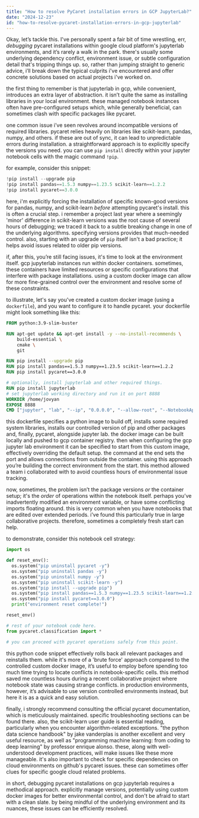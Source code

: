 ```yaml
---
title: "How to resolve PyCaret installation errors in GCP JupyterLab?"
date: "2024-12-23"
id: "how-to-resolve-pycaret-installation-errors-in-gcp-jupyterlab"
---
```


Okay, let’s tackle this. I've personally spent a fair bit of time wrestling, err, *debugging* pycaret installations within google cloud platform's jupyterlab environments, and it’s rarely a walk in the park. there's usually some underlying dependency conflict, environment issue, or subtle configuration detail that's tripping things up. so, rather than jumping straight to generic advice, i’ll break down the typical culprits i've encountered and offer concrete solutions based on actual projects i've worked on.

the first thing to remember is that jupyterlab in gcp, while convenient, introduces an extra layer of abstraction. it isn’t quite the same as installing libraries in your local environment. these managed notebook instances often have pre-configured setups which, while generally beneficial, can sometimes clash with specific packages like pycaret.

one common issue i’ve seen revolves around incompatible versions of required libraries. pycaret relies heavily on libraries like scikit-learn, pandas, numpy, and others. if these are out of sync, it can lead to unpredictable errors during installation. a straightforward approach is to explicitly specify the versions you need. you can use `pip install` directly within your jupyter notebook cells with the magic command `!pip`.

for example, consider this snippet:

```python
!pip install --upgrade pip
!pip install pandas==1.5.3 numpy==1.23.5 scikit-learn==1.2.2
!pip install pycaret==3.0.0
```

here, i'm explicitly forcing the installation of specific known-good versions for pandas, numpy, and scikit-learn *before* attempting pycaret's install. this is often a crucial step. i remember a project last year where a seemingly 'minor' difference in scikit-learn versions was the root cause of several hours of debugging; we traced it back to a subtle breaking change in one of the underlying algorithms. specifying versions provides that much-needed control. also, starting with an upgrade of `pip` itself isn't a bad practice; it helps avoid issues related to older pip versions.

if, after this, you’re still facing issues, it's time to look at the environment itself. gcp jupyterlab instances run within docker containers. sometimes, these containers have limited resources or specific configurations that interfere with package installations. using a custom docker image can allow for more fine-grained control over the environment and resolve some of these constraints.

to illustrate, let's say you've created a custom docker image (using a `dockerfile`), and you want to configure it to handle pycaret. your dockerfile might look something like this:

```dockerfile
FROM python:3.9-slim-buster

RUN apt-get update && apt-get install -y --no-install-recommends \
    build-essential \
    cmake \
    git

RUN pip install --upgrade pip
RUN pip install pandas==1.5.3 numpy==1.23.5 scikit-learn==1.2.2
RUN pip install pycaret==3.0.0

# optionally, install jupyterlab and other required things.
RUN pip install jupyterlab
# set jupyterlab working directory and run it on port 8888
WORKDIR /home/jovyan
EXPOSE 8888
CMD ["jupyter", "lab", "--ip", "0.0.0.0", "--allow-root", "--NotebookApp.token=''", "--no-browser", "--port=8888"]
```
this dockerfile specifies a python image to build off, installs some required system libraries, installs our controlled version of pip and other packages and, finally, pycaret, alongside jupyter lab. the docker image can be built locally and pushed to gcp container registry. then when configuring the gcp jupyter lab environment it can be specified to start from this custom image, effectively overriding the default setup. the command at the end sets the port and allows connections from outside the container. using this approach you’re building the correct environment from the start. this method allowed a team i collaborated with to avoid countless hours of environmental issue tracking.

now, sometimes, the problem isn’t the package versions *or* the container setup; it's the *order* of operations within the notebook itself. perhaps you’ve inadvertently modified an environment variable, or have some conflicting imports floating around. this is very common when you have notebooks that are edited over extended periods. i’ve found this particularly true in large collaborative projects. therefore, sometimes a completely fresh start can help.

to demonstrate, consider this notebook cell strategy:

```python
import os

def reset_env():
  os.system("pip uninstall pycaret -y")
  os.system("pip uninstall pandas -y")
  os.system("pip uninstall numpy -y")
  os.system("pip uninstall scikit-learn -y")
  os.system("pip install --upgrade pip")
  os.system("pip install pandas==1.5.3 numpy==1.23.5 scikit-learn==1.2.2")
  os.system("pip install pycaret==3.0.0")
  print("environment reset complete!")

reset_env()

# rest of your notebook code here.
from pycaret.classification import *

# you can proceed with pycaret operations safely from this point.
```
this python code snippet effectively rolls back all relevant packages and reinstalls them. while it's more of a 'brute force' approach compared to the controlled custom docker image, it’s useful to employ before spending too much time trying to locate conflicts in notebook-specific cells. this method saved me countless hours during a recent collaborative project where notebook state was causing strange conflicts. in production environments, however, it’s advisable to use version controlled environments instead, but here it is as a quick and easy solution.

finally, i strongly recommend consulting the official pycaret documentation, which is meticulously maintained. specific troubleshooting sections can be found there. also, the scikit-learn user guide is essential reading, particularly when you encounter algorithm-related exceptions. "the python data science handbook" by jake vanderplas is another excellent and very useful resource, as well as "programming machine learning: from coding to deep learning" by professor enrique alonso. these, along with well-understood development practices, will make issues like these more manageable. it's also important to check for specific dependencies on cloud environments on github's pycaret issues. these can sometimes offer clues for specific google cloud related problems.

in short, debugging pycaret installations on gcp jupyterlab requires a methodical approach. explicitly manage versions, potentially using custom docker images for better environmental control, and don't be afraid to start with a clean slate. by being mindful of the underlying environment and its nuances, these issues can be efficiently resolved.

